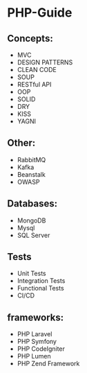 # PHP-Guide

## Concepts:
* MVC
* DESIGN PATTERNS
* CLEAN CODE
* SOUP
* RESTful API
* OOP
* SOLID
* DRY
* KISS
* YAGNI

## Other:
* RabbitMQ
* Kafka
* Beanstalk
* OWASP

## Databases:
* MongoDB
* Mysql
* SQL Server

## Tests
* Unit Tests
* Integration Tests
* Functional Tests
* CI/CD

## frameworks:
* PHP Laravel
* PHP Symfony
* PHP CodeIgniter
* PHP Lumen
* PHP Zend Framework
